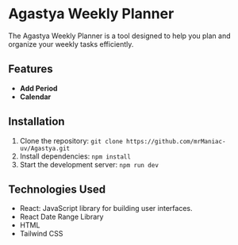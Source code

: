 # Agastya Weekly Planner

The Agastya Weekly Planner is a tool designed to help you plan and organize your weekly tasks efficiently.

## Features

- **Add Period**
- **Calendar**

## Installation

1. Clone the repository: `git clone https://github.com/mrManiac-uv/Agastya.git`
2. Install dependencies: `npm install`
3. Start the development server: `npm run dev`

## Technologies Used

- React: JavaScript library for building user interfaces.
- React Date Range Library
- HTML
- Tailwind CSS
